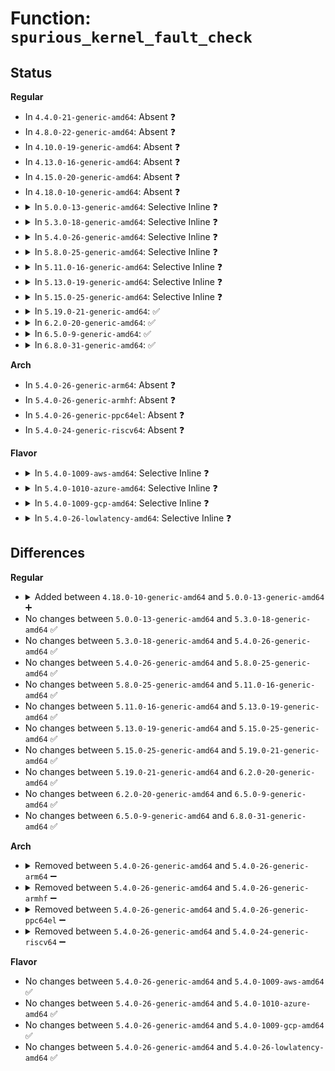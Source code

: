 # Function: <code>spurious_kernel_fault_check</code>

## Status
<b>Regular</b>
<ul>
<li>
In <code>4.4.0-21-generic-amd64</code>: Absent ❓
</li>
<li>
In <code>4.8.0-22-generic-amd64</code>: Absent ❓
</li>
<li>
In <code>4.10.0-19-generic-amd64</code>: Absent ❓
</li>
<li>
In <code>4.13.0-16-generic-amd64</code>: Absent ❓
</li>
<li>
In <code>4.15.0-20-generic-amd64</code>: Absent ❓
</li>
<li>
In <code>4.18.0-10-generic-amd64</code>: Absent ❓
</li>
<li>
<details>
<summary>In <code>5.0.0-13-generic-amd64</code>: Selective Inline ❓</summary>

```c
int spurious_kernel_fault_check(long unsigned int error_code, pte_t * pte)
```

```json
{
  "name": "spurious_kernel_fault_check",
  "collision_type": "Unique Static",
  "inline_type": "Selective",
  "funcs": [
    {
      "addr": 18446744071579347792,
      "name": "spurious_kernel_fault_check",
      "external": false,
      "loc": "arch/x86/mm/fault.c:1102",
      "file": "arch/x86/mm/fault.c",
      "inline": "not declared, inlined",
      "caller_inline": [],
      "caller_func": [
        "arch/x86/mm/fault.c:spurious_kernel_fault",
        "arch/x86/mm/fault.c:spurious_kernel_fault",
        "arch/x86/mm/fault.c:spurious_kernel_fault",
        "arch/x86/mm/fault.c:spurious_kernel_fault"
      ]
    }
  ],
  "symbols": [
    {
      "addr": 18446744071579347792,
      "name": "spurious_kernel_fault_check",
      "section": ".text",
      "bind": "STB_LOCAL",
      "size": 77
    }
  ]
}
```
</details>
</li>
<li>
<details>
<summary>In <code>5.3.0-18-generic-amd64</code>: Selective Inline ❓</summary>

```c
int spurious_kernel_fault_check(long unsigned int error_code, pte_t * pte)
```

```json
{
  "name": "spurious_kernel_fault_check",
  "collision_type": "Unique Static",
  "inline_type": "Selective",
  "funcs": [
    {
      "addr": 18446744071579363520,
      "name": "spurious_kernel_fault_check",
      "external": false,
      "loc": "arch/x86/mm/fault.c:1066",
      "file": "arch/x86/mm/fault.c",
      "inline": "not declared, inlined",
      "caller_inline": [],
      "caller_func": [
        "arch/x86/mm/fault.c:spurious_kernel_fault",
        "arch/x86/mm/fault.c:spurious_kernel_fault",
        "arch/x86/mm/fault.c:spurious_kernel_fault",
        "arch/x86/mm/fault.c:spurious_kernel_fault"
      ]
    }
  ],
  "symbols": [
    {
      "addr": 18446744071579363520,
      "name": "spurious_kernel_fault_check",
      "section": ".text",
      "bind": "STB_LOCAL",
      "size": 77
    }
  ]
}
```
</details>
</li>
<li>
<details>
<summary>In <code>5.4.0-26-generic-amd64</code>: Selective Inline ❓</summary>

```c
int spurious_kernel_fault_check(long unsigned int error_code, pte_t * pte)
```

```json
{
  "name": "spurious_kernel_fault_check",
  "collision_type": "Unique Static",
  "inline_type": "Selective",
  "funcs": [
    {
      "addr": 18446744071579367760,
      "name": "spurious_kernel_fault_check",
      "external": false,
      "loc": "arch/x86/mm/fault.c:1088",
      "file": "arch/x86/mm/fault.c",
      "inline": "not declared, inlined",
      "caller_inline": [],
      "caller_func": [
        "arch/x86/mm/fault.c:spurious_kernel_fault",
        "arch/x86/mm/fault.c:spurious_kernel_fault",
        "arch/x86/mm/fault.c:spurious_kernel_fault",
        "arch/x86/mm/fault.c:spurious_kernel_fault"
      ]
    }
  ],
  "symbols": [
    {
      "addr": 18446744071579367760,
      "name": "spurious_kernel_fault_check",
      "section": ".text",
      "bind": "STB_LOCAL",
      "size": 77
    }
  ]
}
```
</details>
</li>
<li>
<details>
<summary>In <code>5.8.0-25-generic-amd64</code>: Selective Inline ❓</summary>

```c
int spurious_kernel_fault_check(long unsigned int error_code, pte_t * pte)
```

```json
{
  "name": "spurious_kernel_fault_check",
  "collision_type": "Unique Static",
  "inline_type": "Selective",
  "funcs": [
    {
      "addr": 18446744071579396848,
      "name": "spurious_kernel_fault_check",
      "external": false,
      "loc": "arch/x86/mm/fault.c:1054",
      "file": "arch/x86/mm/fault.c",
      "inline": "not declared, inlined",
      "caller_inline": [],
      "caller_func": [
        "arch/x86/mm/fault.c:spurious_kernel_fault",
        "arch/x86/mm/fault.c:spurious_kernel_fault",
        "arch/x86/mm/fault.c:spurious_kernel_fault",
        "arch/x86/mm/fault.c:spurious_kernel_fault"
      ]
    }
  ],
  "symbols": [
    {
      "addr": 18446744071579396848,
      "name": "spurious_kernel_fault_check",
      "section": ".text",
      "bind": "STB_LOCAL",
      "size": 77
    }
  ]
}
```
</details>
</li>
<li>
<details>
<summary>In <code>5.11.0-16-generic-amd64</code>: Selective Inline ❓</summary>

```c
int spurious_kernel_fault_check(long unsigned int error_code, pte_t * pte)
```

```json
{
  "name": "spurious_kernel_fault_check",
  "collision_type": "Unique Static",
  "inline_type": "Selective",
  "funcs": [
    {
      "addr": 18446744071579399120,
      "name": "spurious_kernel_fault_check",
      "external": false,
      "loc": "arch/x86/mm/fault.c:1005",
      "file": "arch/x86/mm/fault.c",
      "inline": "not declared, inlined",
      "caller_inline": [],
      "caller_func": [
        "arch/x86/mm/fault.c:spurious_kernel_fault",
        "arch/x86/mm/fault.c:spurious_kernel_fault",
        "arch/x86/mm/fault.c:spurious_kernel_fault",
        "arch/x86/mm/fault.c:spurious_kernel_fault"
      ]
    }
  ],
  "symbols": [
    {
      "addr": 18446744071579399120,
      "name": "spurious_kernel_fault_check",
      "section": ".text",
      "bind": "STB_LOCAL",
      "size": 77
    }
  ]
}
```
</details>
</li>
<li>
<details>
<summary>In <code>5.13.0-19-generic-amd64</code>: Selective Inline ❓</summary>

```c
int spurious_kernel_fault_check(long unsigned int error_code, pte_t * pte)
```

```json
{
  "name": "spurious_kernel_fault_check",
  "collision_type": "Unique Static",
  "inline_type": "Selective",
  "funcs": [
    {
      "addr": 18446744071579402224,
      "name": "spurious_kernel_fault_check",
      "external": false,
      "loc": "arch/x86/mm/fault.c:967",
      "file": "arch/x86/mm/fault.c",
      "inline": "not declared, inlined",
      "caller_inline": [],
      "caller_func": [
        "arch/x86/mm/fault.c:spurious_kernel_fault",
        "arch/x86/mm/fault.c:spurious_kernel_fault",
        "arch/x86/mm/fault.c:spurious_kernel_fault"
      ]
    }
  ],
  "symbols": [
    {
      "addr": 18446744071579402224,
      "name": "spurious_kernel_fault_check",
      "section": ".text",
      "bind": "STB_LOCAL",
      "size": 77
    }
  ]
}
```
</details>
</li>
<li>
<details>
<summary>In <code>5.15.0-25-generic-amd64</code>: Selective Inline ❓</summary>

```c
int spurious_kernel_fault_check(long unsigned int error_code, pte_t * pte)
```

```json
{
  "name": "spurious_kernel_fault_check",
  "collision_type": "Unique Static",
  "inline_type": "Selective",
  "funcs": [
    {
      "addr": 18446744071579464560,
      "name": "spurious_kernel_fault_check",
      "external": false,
      "loc": "arch/x86/mm/fault.c:974",
      "file": "arch/x86/mm/fault.c",
      "inline": "not declared, inlined",
      "caller_inline": [],
      "caller_func": [
        "arch/x86/mm/fault.c:spurious_kernel_fault",
        "arch/x86/mm/fault.c:spurious_kernel_fault",
        "arch/x86/mm/fault.c:spurious_kernel_fault"
      ]
    }
  ],
  "symbols": [
    {
      "addr": 18446744071579464560,
      "name": "spurious_kernel_fault_check",
      "section": ".text",
      "bind": "STB_LOCAL",
      "size": 77
    }
  ]
}
```
</details>
</li>
<li>
<details>
<summary>In <code>5.19.0-21-generic-amd64</code>: ✅</summary>

```c
int spurious_kernel_fault_check(long unsigned int error_code, pte_t * pte)
```

```json
{
  "name": "spurious_kernel_fault_check",
  "collision_type": "Unique Static",
  "inline_type": "No",
  "funcs": [
    {
      "addr": 18446744071579540000,
      "name": "spurious_kernel_fault_check",
      "external": false,
      "loc": "arch/x86/mm/fault.c:974",
      "file": "arch/x86/mm/fault.c",
      "inline": "seen, unknown",
      "caller_inline": [],
      "caller_func": [
        "arch/x86/mm/fault.c:spurious_kernel_fault",
        "arch/x86/mm/fault.c:spurious_kernel_fault",
        "arch/x86/mm/fault.c:spurious_kernel_fault"
      ]
    }
  ],
  "symbols": [
    {
      "addr": 18446744071579540000,
      "name": "spurious_kernel_fault_check",
      "section": ".text",
      "bind": "STB_LOCAL",
      "size": 85
    }
  ]
}
```
</details>
</li>
<li>
<details>
<summary>In <code>6.2.0-20-generic-amd64</code>: ✅</summary>

```c
int spurious_kernel_fault_check(long unsigned int error_code, pte_t * pte)
```

```json
{
  "name": "spurious_kernel_fault_check",
  "collision_type": "Unique Static",
  "inline_type": "No",
  "funcs": [
    {
      "addr": 18446744071579643504,
      "name": "spurious_kernel_fault_check",
      "external": false,
      "loc": "arch/x86/mm/fault.c:1005",
      "file": "arch/x86/mm/fault.c",
      "inline": "seen, unknown",
      "caller_inline": [],
      "caller_func": [
        "arch/x86/mm/fault.c:spurious_kernel_fault",
        "arch/x86/mm/fault.c:spurious_kernel_fault",
        "arch/x86/mm/fault.c:spurious_kernel_fault",
        "arch/x86/mm/fault.c:spurious_kernel_fault"
      ]
    }
  ],
  "symbols": [
    {
      "addr": 18446744071579643504,
      "name": "spurious_kernel_fault_check",
      "section": ".text",
      "bind": "STB_LOCAL",
      "size": 85
    }
  ]
}
```
</details>
</li>
<li>
<details>
<summary>In <code>6.5.0-9-generic-amd64</code>: ✅</summary>

```c
int spurious_kernel_fault_check(long unsigned int error_code, pte_t * pte)
```

```json
{
  "name": "spurious_kernel_fault_check",
  "collision_type": "Unique Static",
  "inline_type": "No",
  "funcs": [
    {
      "addr": 18446744071579657584,
      "name": "spurious_kernel_fault_check",
      "external": false,
      "loc": "arch/x86/mm/fault.c:979",
      "file": "arch/x86/mm/fault.c",
      "inline": "seen, unknown",
      "caller_inline": [],
      "caller_func": [
        "arch/x86/mm/fault.c:spurious_kernel_fault",
        "arch/x86/mm/fault.c:spurious_kernel_fault",
        "arch/x86/mm/fault.c:spurious_kernel_fault",
        "arch/x86/mm/fault.c:spurious_kernel_fault"
      ]
    }
  ],
  "symbols": [
    {
      "addr": 18446744071579657584,
      "name": "spurious_kernel_fault_check",
      "section": ".text",
      "bind": "STB_LOCAL",
      "size": 85
    }
  ]
}
```
</details>
</li>
<li>
<details>
<summary>In <code>6.8.0-31-generic-amd64</code>: ✅</summary>

```c
int spurious_kernel_fault_check(long unsigned int error_code, pte_t * pte)
```

```json
{
  "name": "spurious_kernel_fault_check",
  "collision_type": "Unique Static",
  "inline_type": "No",
  "funcs": [
    {
      "addr": 18446744071579691456,
      "name": "spurious_kernel_fault_check",
      "external": false,
      "loc": "arch/x86/mm/fault.c:970",
      "file": "arch/x86/mm/fault.c",
      "inline": "seen, unknown",
      "caller_inline": [],
      "caller_func": [
        "arch/x86/mm/fault.c:spurious_kernel_fault",
        "arch/x86/mm/fault.c:spurious_kernel_fault",
        "arch/x86/mm/fault.c:spurious_kernel_fault",
        "arch/x86/mm/fault.c:spurious_kernel_fault"
      ]
    }
  ],
  "symbols": [
    {
      "addr": 18446744071579691456,
      "name": "spurious_kernel_fault_check",
      "section": ".text",
      "bind": "STB_LOCAL",
      "size": 131
    }
  ]
}
```
</details>
</li>
</ul>
<b>Arch</b>
<ul>
<li>
In <code>5.4.0-26-generic-arm64</code>: Absent ❓
</li>
<li>
In <code>5.4.0-26-generic-armhf</code>: Absent ❓
</li>
<li>
In <code>5.4.0-26-generic-ppc64el</code>: Absent ❓
</li>
<li>
In <code>5.4.0-24-generic-riscv64</code>: Absent ❓
</li>
</ul>
<b>Flavor</b>
<ul>
<li>
<details>
<summary>In <code>5.4.0-1009-aws-amd64</code>: Selective Inline ❓</summary>

```c
int spurious_kernel_fault_check(long unsigned int error_code, pte_t * pte)
```

```json
{
  "name": "spurious_kernel_fault_check",
  "collision_type": "Unique Static",
  "inline_type": "Selective",
  "funcs": [
    {
      "addr": 18446744071579363664,
      "name": "spurious_kernel_fault_check",
      "external": false,
      "loc": "arch/x86/mm/fault.c:1088",
      "file": "arch/x86/mm/fault.c",
      "inline": "not declared, inlined",
      "caller_inline": [],
      "caller_func": [
        "arch/x86/mm/fault.c:spurious_kernel_fault",
        "arch/x86/mm/fault.c:spurious_kernel_fault",
        "arch/x86/mm/fault.c:spurious_kernel_fault",
        "arch/x86/mm/fault.c:spurious_kernel_fault"
      ]
    }
  ],
  "symbols": [
    {
      "addr": 18446744071579363664,
      "name": "spurious_kernel_fault_check",
      "section": ".text",
      "bind": "STB_LOCAL",
      "size": 77
    }
  ]
}
```
</details>
</li>
<li>
<details>
<summary>In <code>5.4.0-1010-azure-amd64</code>: Selective Inline ❓</summary>

```c
int spurious_kernel_fault_check(long unsigned int error_code, pte_t * pte)
```

```json
{
  "name": "spurious_kernel_fault_check",
  "collision_type": "Unique Static",
  "inline_type": "Selective",
  "funcs": [
    {
      "addr": 18446744071579294976,
      "name": "spurious_kernel_fault_check",
      "external": false,
      "loc": "arch/x86/mm/fault.c:1088",
      "file": "arch/x86/mm/fault.c",
      "inline": "not declared, inlined",
      "caller_inline": [],
      "caller_func": [
        "arch/x86/mm/fault.c:spurious_kernel_fault",
        "arch/x86/mm/fault.c:spurious_kernel_fault",
        "arch/x86/mm/fault.c:spurious_kernel_fault",
        "arch/x86/mm/fault.c:spurious_kernel_fault"
      ]
    }
  ],
  "symbols": [
    {
      "addr": 18446744071579294976,
      "name": "spurious_kernel_fault_check",
      "section": ".text",
      "bind": "STB_LOCAL",
      "size": 77
    }
  ]
}
```
</details>
</li>
<li>
<details>
<summary>In <code>5.4.0-1009-gcp-amd64</code>: Selective Inline ❓</summary>

```c
int spurious_kernel_fault_check(long unsigned int error_code, pte_t * pte)
```

```json
{
  "name": "spurious_kernel_fault_check",
  "collision_type": "Unique Static",
  "inline_type": "Selective",
  "funcs": [
    {
      "addr": 18446744071579363584,
      "name": "spurious_kernel_fault_check",
      "external": false,
      "loc": "arch/x86/mm/fault.c:1088",
      "file": "arch/x86/mm/fault.c",
      "inline": "not declared, inlined",
      "caller_inline": [],
      "caller_func": [
        "arch/x86/mm/fault.c:spurious_kernel_fault",
        "arch/x86/mm/fault.c:spurious_kernel_fault",
        "arch/x86/mm/fault.c:spurious_kernel_fault",
        "arch/x86/mm/fault.c:spurious_kernel_fault"
      ]
    }
  ],
  "symbols": [
    {
      "addr": 18446744071579363584,
      "name": "spurious_kernel_fault_check",
      "section": ".text",
      "bind": "STB_LOCAL",
      "size": 77
    }
  ]
}
```
</details>
</li>
<li>
<details>
<summary>In <code>5.4.0-26-lowlatency-amd64</code>: Selective Inline ❓</summary>

```c
int spurious_kernel_fault_check(long unsigned int error_code, pte_t * pte)
```

```json
{
  "name": "spurious_kernel_fault_check",
  "collision_type": "Unique Static",
  "inline_type": "Selective",
  "funcs": [
    {
      "addr": 18446744071579372016,
      "name": "spurious_kernel_fault_check",
      "external": false,
      "loc": "arch/x86/mm/fault.c:1088",
      "file": "arch/x86/mm/fault.c",
      "inline": "not declared, inlined",
      "caller_inline": [],
      "caller_func": [
        "arch/x86/mm/fault.c:spurious_kernel_fault",
        "arch/x86/mm/fault.c:spurious_kernel_fault",
        "arch/x86/mm/fault.c:spurious_kernel_fault",
        "arch/x86/mm/fault.c:spurious_kernel_fault"
      ]
    }
  ],
  "symbols": [
    {
      "addr": 18446744071579372016,
      "name": "spurious_kernel_fault_check",
      "section": ".text",
      "bind": "STB_LOCAL",
      "size": 77
    }
  ]
}
```
</details>
</li>
</ul>

## Differences
<b>Regular</b>
<ul>
<li>
<details>
<summary>Added between <code>4.18.0-10-generic-amd64</code> and <code>5.0.0-13-generic-amd64</code> ➕</summary>

```c
int spurious_kernel_fault_check(long unsigned int error_code, pte_t * pte)
```
</details>
</li>
<li>
No changes between <code>5.0.0-13-generic-amd64</code> and <code>5.3.0-18-generic-amd64</code> ✅
</li>
<li>
No changes between <code>5.3.0-18-generic-amd64</code> and <code>5.4.0-26-generic-amd64</code> ✅
</li>
<li>
No changes between <code>5.4.0-26-generic-amd64</code> and <code>5.8.0-25-generic-amd64</code> ✅
</li>
<li>
No changes between <code>5.8.0-25-generic-amd64</code> and <code>5.11.0-16-generic-amd64</code> ✅
</li>
<li>
No changes between <code>5.11.0-16-generic-amd64</code> and <code>5.13.0-19-generic-amd64</code> ✅
</li>
<li>
No changes between <code>5.13.0-19-generic-amd64</code> and <code>5.15.0-25-generic-amd64</code> ✅
</li>
<li>
No changes between <code>5.15.0-25-generic-amd64</code> and <code>5.19.0-21-generic-amd64</code> ✅
</li>
<li>
No changes between <code>5.19.0-21-generic-amd64</code> and <code>6.2.0-20-generic-amd64</code> ✅
</li>
<li>
No changes between <code>6.2.0-20-generic-amd64</code> and <code>6.5.0-9-generic-amd64</code> ✅
</li>
<li>
No changes between <code>6.5.0-9-generic-amd64</code> and <code>6.8.0-31-generic-amd64</code> ✅
</li>
</ul>
<b>Arch</b>
<ul>
<li>
<details>
<summary>Removed between <code>5.4.0-26-generic-amd64</code> and <code>5.4.0-26-generic-arm64</code> ➖</summary>

```c
int spurious_kernel_fault_check(long unsigned int error_code, pte_t * pte)
```
</details>
</li>
<li>
<details>
<summary>Removed between <code>5.4.0-26-generic-amd64</code> and <code>5.4.0-26-generic-armhf</code> ➖</summary>

```c
int spurious_kernel_fault_check(long unsigned int error_code, pte_t * pte)
```
</details>
</li>
<li>
<details>
<summary>Removed between <code>5.4.0-26-generic-amd64</code> and <code>5.4.0-26-generic-ppc64el</code> ➖</summary>

```c
int spurious_kernel_fault_check(long unsigned int error_code, pte_t * pte)
```
</details>
</li>
<li>
<details>
<summary>Removed between <code>5.4.0-26-generic-amd64</code> and <code>5.4.0-24-generic-riscv64</code> ➖</summary>

```c
int spurious_kernel_fault_check(long unsigned int error_code, pte_t * pte)
```
</details>
</li>
</ul>
<b>Flavor</b>
<ul>
<li>
No changes between <code>5.4.0-26-generic-amd64</code> and <code>5.4.0-1009-aws-amd64</code> ✅
</li>
<li>
No changes between <code>5.4.0-26-generic-amd64</code> and <code>5.4.0-1010-azure-amd64</code> ✅
</li>
<li>
No changes between <code>5.4.0-26-generic-amd64</code> and <code>5.4.0-1009-gcp-amd64</code> ✅
</li>
<li>
No changes between <code>5.4.0-26-generic-amd64</code> and <code>5.4.0-26-lowlatency-amd64</code> ✅
</li>
</ul>
